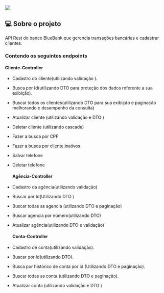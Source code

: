 <h1>
 <img src="https://ik.imagekit.io/1nwyvlydc85r/LOGObluebank_PaFzdTA64.png?updatedAt=1639239398594">
  </h1>


##  💻 Sobre o projeto
API  Rest  do banco  BlueBank  que gerencia transações  bancárias e cadastrar clientes.

###  Contendo os seguintes  endpoints


  #### Cliente-Controller
  
- Cadastro do cliente(utilizando validação ).

- Busca por Id(utilizando DTO para proteção dos dados referente a sua exibição).

- Buscar todos os clientes(utilizando DTO para sua exibição e paginação melhorando o 
desempenho da consulta)

- Atualizar cliente (utilizando validação e DTO )

- Deletar cliente (utilizando cascade)

- Fazer a busca por CPF

- Fazer a busca por cliente inativos

- Salvar telefone

- Deletar telefone



  #### Agência-Controller

- Cadastro da agência(utilizando validação)

- Buscar por Id(Utilizando DTO )

- Buscar todas as agencia (utilizando DTO e paginação)

- Buscar agencia por número(utilizando DTO)

- Atualizar agência(utilizando DTO e validação)



  #### Conta-Controller

- Cadastro de conta(utilizando validação).

- Buscar por Id(utilizando DTO).
- Busca por histórico de conta por id (Utilizando DTO e paginação).

- Buscar todas as conta (utilizando DTO e paginação).

- Atualizar conta (utilizando validação e DTO )





